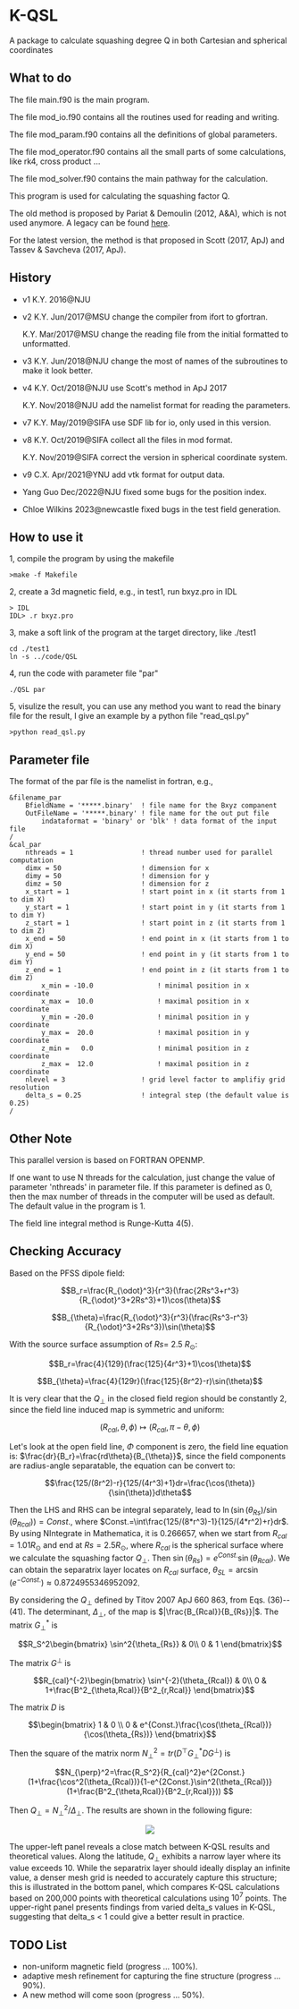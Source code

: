 # K-QSL
A package to calculate squashing degree Q in both Cartesian and spherical coordinates

## What to do
The file main.f90 is the main program.

The file mod_io.f90 contains all the routines used for reading and writing.

The file mod_param.f90 contains all the definitions of global parameters.

The file mod_operator.f90 contains all the small parts of some calculations, like rk4, cross product ...

The file mod_solver.f90 contains the main pathway for the calculation.

This program is used for calculating the squashing factor Q.

The old method is proposed by Pariat & Demoulin (2012, A&A), which is not used anymore. A legacy can be found [here](https://github.com/njuguoyang/magnetic_modeling_codes/tree/main/code/QSL).

For the latest version, the method is that proposed in Scott (2017, ApJ) and Tassev & Savcheva (2017, ApJ).

## History
- v1 K.Y. 2016@NJU

- v2 K.Y. Jun/2017@MSU change the compiler from ifort to gfortran.

   K.Y. Mar/2017@MSU change the reading file from the initial formatted to unformatted.
   
- v3 K.Y. Jun/2018@NJU change the most of names of the subroutines to make it look better.

- v4 K.Y. Oct/2018@NJU use Scott's method in ApJ 2017

   K.Y. Nov/2018@NJU add the namelist format for reading the parameters.
   
- v7 K.Y. May/2019@SIFA use SDF lib for io, only used in this version.

- v8 K.Y. Oct/2019@SIFA collect all the files in mod format.

   K.Y. Nov/2019@SIFA correct the version in spherical coordinate system.

- v9 C.X. Apr/2021@YNU add vtk format for output data.

- Yang Guo Dec/2022@NJU fixed some bugs for the position index.

- Chloe Wilkins 2023@newcastle fixed bugs in the test field generation.

## How to use it
1, compile the program by using the makefile
```
>make -f Makefile
```

2, create a 3d magnetic field, e.g., in test1, run bxyz.pro in IDL
```
> IDL
IDL> .r bxyz.pro
```

3, make a soft link of the program at the target directory, like ./test1
```
cd ./test1
ln -s ../code/QSL
```

4, run the code with parameter file "par"
```
./QSL par
```

5, visulize the result, you can use any method you want to read the binary file for the result, I give an example by a python file "read_qsl.py"
```
>python read_qsl.py
```

## Parameter file
The format of the par file is the namelist in fortran, e.g.,

```
&filename_par
	BfieldName = '*****.binary'  ! file name for the Bxyz companent 
	OutFileName = '*****.binary' ! file name for the out put file
        indataformat = 'binary' or 'blk' ! data format of the input file
/
&cal_par
	nthreads = 1                 ! thread number used for parallel computation
	dimx = 50                    ! dimension for x
	dimy = 50                    ! dimension for y
	dimz = 50                    ! dimension for z
	x_start = 1                  ! start point in x (it starts from 1 to dim X)
	y_start = 1                  ! start point in y (it starts from 1 to dim Y)
	z_start = 1                  ! start point in z (it starts from 1 to dim Z)
	x_end = 50                   ! end point in x (it starts from 1 to dim X)
	y_end = 50                   ! end point in y (it starts from 1 to dim Y)
	z_end = 1                    ! end point in z (it starts from 1 to dim Z)
        x_min = -10.0                ! minimal position in x coordinate
        x_max =  10.0                ! maximal position in x coordinate
        y_min = -20.0                ! minimal position in y coordinate
        y_max =  20.0                ! maximal position in y coordinate
        z_min =   0.0                ! minimal position in z coordinate
        z_max =  12.0                ! maximal position in z coordinate
	nlevel = 3                   ! grid level factor to amplifiy grid resolution 
	delta_s = 0.25               ! integral step (the default value is 0.25)
/
```

## Other Note
This parallel version is based on FORTRAN OPENMP.

If one want to use N threads for the calculation, just change the value of parameter 'nthreads' in parameter file. If this parameter is defined as 0, then the max number of threads in the computer will be used as default. The default value in the program is 1.

The field line integral method is Runge-Kutta 4(5).


## Checking Accuracy
Based on the PFSS dipole field:

$$B_r=\frac{R_{\odot}^3}{r^3}(\frac{2Rs^3+r^3}{R_{\odot}^3+2Rs^3}+1)\cos(\theta)$$

$$B_{\theta}=\frac{R_{\odot}^3}{r^3}(\frac{Rs^3-r^3}{R_{\odot}^3+2Rs^3})\sin(\theta)$$

With the source surface assumption of $Rs$= 2.5 $R_{\odot}$:

$$B_r=\frac{4}{129}(\frac{125}{4r^3}+1)\cos(\theta)$$

$$B_{\theta}=\frac{4}{129r}(\frac{125}{8r^2}-r)\sin(\theta)$$

It is very clear that the $Q_{\perp}$ in the closed field region should be constantly 2, since the field line induced map is symmetric and uniform:

$$(R_{cal},\theta,\phi)\mapsto(R_{cal},\pi-\theta,\phi)$$

Let's look at the open field line, $\Phi$ component is zero, the field line equation is: $`\frac{dr}{B_r}=\frac{rd\theta}{B_{\theta}}`$, 
since the field components are radius-angle separatable, the equation can be convert to:

$$\frac{125/(8r^2)-r}{125/(4r^3)+1}dr=\frac{\cos(\theta)}{\sin(\theta)}d\theta$$

Then the LHS and RHS can be integral separately, lead to $`\ln(\sin(\theta_{Rs})/\sin(\theta_{Rcal}))=Const.`$, where $`Const.=\int\frac{125/(8*r^3)-1}{125/(4*r^2)+r}dr`$.
By using NIntegrate in Mathematica, it is 0.266657, when we start from $R_{cal}=1.01R_{\odot}$ and end at $Rs=2.5R_{\odot}$, where $R_{cal}$ is the spherical surface where we calculate the squashing factor $Q_{\perp}$.
Then $`\sin(\theta_{Rs})=e^{Const.}\sin(\theta_{Rcal})`$. We can obtain the separatrix layer locates on $R_{cal}$ surface, $\theta_{SL}=\arcsin(e^{-Const.})\approx 0.8724955346952092$.

By considering the $Q_{\perp}$ defined by Titov 2007 ApJ 660 863, from Eqs. (36)--(41).
The determinant, $\Delta_{\perp}$, of the map is $|\frac{B_{Rcal}}{B_{Rs}}|$.
The matrix $G^*_{\perp}$ is

```math
R_S^2\begin{bmatrix}
\sin^2{\theta_{Rs}} & 0\\
0 & 1
\end{bmatrix}
```

The matrix $G^{\perp}$ is
```math
R_{cal}^{-2}\begin{bmatrix}
\sin^{-2}(\theta_{Rcal}) & 0\\
0 & 1+\frac{B^2_{\theta,Rcal}}{B^2_{r,Rcal}}
\end{bmatrix}
```

The matrix $D$ is
```math
\begin{bmatrix}
1 & 0 \\
0 & e^{Const.}\frac{\cos(\theta_{Rcal})}{\cos(\theta_{Rs})}
\end{bmatrix}
```

Then the square of the matrix norm $`N_{\perp}^2=tr(D^{\top}G^*_{\perp}DG^{\perp})`$ is

$$N_{\perp}^2=\frac{R_S^2}{R_{cal}^2}e^{2Const.}(1+\frac{\cos^2(\theta_{Rcal})}{1-e^{2Const.}\sin^2(\theta_{Rcal})}(1+\frac{B^2_{\theta,Rcal}}{B^2_{r,Rcal}})) $$

Then $Q_{\perp}=N_{\perp}^2/\Delta_{\perp}$. The results are shown in the following figure:
<p align="center"><img src="https://raw.githubusercontent.com/Kai-E-Yang/QSL/master/fig/K-QSL_vs_Theory.png" /></p>

The upper-left panel reveals a close match between K-QSL results and theoretical values. Along the latitude, $Q_{\perp}$ exhibits a narrow layer where its value exceeds 10. While the separatrix layer should ideally display an infinite value, a denser mesh grid is needed to accurately capture this structure; this is illustrated in the bottom panel, which compares K-QSL calculations based on 200,000 points with theoretical calculations using $10^7$ points. The upper-right panel presents findings from varied delta_s values in K-QSL, suggesting that delta_s < 1 could give a better result in practice.

## TODO List
- non-uniform magnetic field (progress ... 100%).
- adaptive mesh refinement for capturing the fine structure (progress ... 90%).
- A new method will come soon (progress ... 50%).
